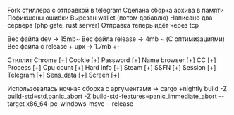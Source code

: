 Fork стиллера с отправкой в telegram
Сделана сборка архива в памяти
Пофикшены ошибки
Вырезан wallet (потом добавлю)
Написано два сервера (php gate, rust server)
Отправка теперь идёт через tcp

Вес файла dev -> 15mb~
Вес файла release -> 4mb ~ (С оптимизациями)
Вес файла с release + upx -> 1.7mb +-

Стиллит
Chrome [+]
  Cookie [+]
  Password [+]
  Name browser [+]
  CC [+]
Process [+]
Cpu count [+]
Hard info [+]
Steam [+]
  SSFN [+]
  Session [+]
Telegram [+]
Sens_data [+]
Screen [+]

Использовалась ночная сборка с аргументами -> cargo +nightly build -Z build-std=std,panic_abort -Z build-std-features=panic_immediate_abort --target x86_64-pc-windows-msvc --release
